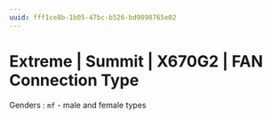 ```yaml
---
uuid: fff1ce8b-1b05-47bc-b526-bd9098765e02
---
```

# Extreme | Summit | X670G2 | FAN Connection Type

Genders
: `mf` - male and female types
